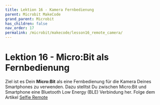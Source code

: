 ```yaml
---
title: Lektion 16 - Kamera Fernbedienung
parent: Microbit MakeCode
grand_parent: Microbit
has_children: false
nav_order: 17
permalink: /microbit/makecode/lesson16_remote_camera/
---
```


# Lektion 16 - Micro:Bit als Fernbedienung

Ziel ist es Dein __Micro:Bit__ als eine Fernbedienung für die Kamera Deines Smartphones zu verwenden. Dazu stelltst Du zwischen Micro:Bit und Smartphone eine Bluetooth Low Energy (BLE) Verbindung her.
Folge dem Artikel 
[Selfie Remote](https://www.instructables.com/id/Microbit-Selfie-Remote "Selfie Remote")
